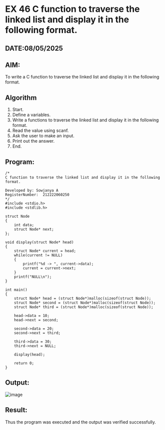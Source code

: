 # EX 46 C function to traverse the linked list and display it in the following format.
## DATE:08/05/2025
## AIM:
To write a C function to traverse the linked list and display it in the following format.

## Algorithm
  
1. Start. 
2. Define a variables. 
3. Write a functions to traverse the linked list and display it in the following format. 
4. Read the value using scanf. 
5. Ask the user to make an input. 
6. Print out the answer. 
7. End.
## Program:
```
/*
C function to traverse the linked list and display it in the following format.

Developed by: Sowjanya A
RegisterNumber:  212222060250
*/
#include <stdio.h>
#include <stdlib.h>

struct Node
{
    int data;
    struct Node* next;
};

void display(struct Node* head)
{
    struct Node* current = head;
    while(current != NULL)
    {
        printf("%d -> ", current->data);
        current = current->next;
    }
    printf("NULL\n");
}

int main()
{
    struct Node* head = (struct Node*)malloc(sizeof(struct Node));
    struct Node* second = (struct Node*)malloc(sizeof(struct Node));
    struct Node* third = (struct Node*)malloc(sizeof(struct Node));

    head->data = 10;
    head->next = second;

    second->data = 20;
    second->next = third;

    third->data = 30;
    third->next = NULL;

    display(head);

    return 0;
}
```
## Output:
![image](https://github.com/user-attachments/assets/d089e533-d8cf-4f6e-8c00-0c2ea766872e)

## Result:
Thus the program was executed and the output was verified successfully.
